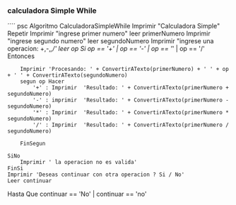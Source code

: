 ### calculadora Simple While

´´´´ psc Algoritmo CalculadoraSimpleWhile
	Imprimir "Calculadora Simple"
	Repetir
	Imprimir "ingrese primer numero"
	leer primerNumero
	Imprimir "ingrese segundo numero"
	leer segundoNumero
	Imprimir "ingrese una operacion: +,-,*,/' 
	leer op
	Si op == '+' | op == '-' | op == '*' | op == '/' Entonces
		
		Imprimir 'Procesando: ' + ConvertirATexto(primerNumero) + ' ' + op + ' ' + ConvertirATexto(segundoNumero)
		segun op Hacer
			'+' : Imprimir  'Resultado: ' + ConvertirATexto(primerNumero + segundoNumero)
			'-' : imprimir  'Resultado: ' + ConvertirATexto(primerNumero - segundoNumero)
			'*' : Imprimir  'Resultado: ' + ConvertirATexto(primerNumero * segundoNumero)
			'/' : Imprimir  'Resultado: ' + ConvertirATexto(primerNumero / segundoNumero)
				
		FinSegun
		
	SiNo
		Imprimir ' la operacion no es valida'
	FinSi
	Imprimir 'Deseas continuar con otra operacion ? Si / No'
	Leer continuar
Hasta Que continuar == 'No' | continuar == 'no'
